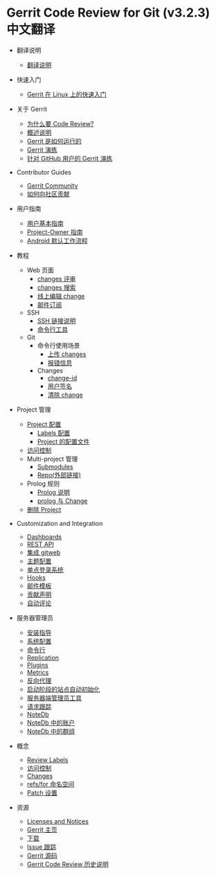 # Gerrit Code Review for Git (v3.2.3) 中文翻译

* 翻译说明
    * [翻译说明](README.md)
* 快速入门
    * [Gerrit 在 Linux 上的快速入门](linux-quickstart.md)
* 关于 Gerrit
    * [为什么要 Code Review?](intro-rockstar.md)
    * [概述说明](intro-quick.md)
    * [Gerrit 是如何运行的](intro-how-gerrit-works.md)
    * [Gerrit 演练](intro-gerrit-walkthrough.md)
    * [针对 GitHub 用户的 Gerrit 演练](intro-gerrit-walkthrough-github.md)

* Contributor Guides
    * [Gerrit Community](dev-community.md)
    * [如何向社区贡献](dev-community.md)
* 用户指南
    * [用户基本指南](intro-user.md)
    * [Project-Owner 指南](intro-project-owner.md)
    * [Android 默认工作流程](Default-Android-Workflow.md)
* 教程
    * Web 页面
        * [changes 评审](user-review-ui.md)
        * [changes 搜索](user-search.md)
        * [线上编辑 change](user-inline-edit.md)
        * [邮件订阅](user-notify.md)
    * SSH
        * [SSH 链接说明](user-upload.md)
        * [命令行工具](cmd-index.md)
    * Git
        * 命令行使用场景
            * [上传 changes](user-upload.md)
            * [报错信息](error-messages.md)
        * Changes
            * [change-id](user-changeid.md)
            * [用户签名](user-signedoffby.md)
            * [清除 change](user-change-cleanup.md)
* Project 管理
    * [Project 配置](project-configuration.md)
        * [Labels 配置](config-labels.md)
        * [Project 的配置文件](config-project-config.md)
    * [访问控制](access-control.md)
    * Multi-project 管理
        * [Submodules](user-submodules.md)
        * [Repo(外部链接)](https://source.android.com/source/using-repo.html)
    * Prolog 规则
        * [Prolog 说明](prolog-cookbook.md)
        * [prolog 与 Change](prolog-change-facts.md)
    * [删除 Project](intro-project-owner.md)
* Customization and Integration
    * [Dashboards](user-dashboards.md)
    * [REST API](rest-api.md)
    * [集成 gitweb](config-gitweb.md)
    * [主题配置](config-themes.md)
    * [单点登录系统](config-sso.md)
    * [Hooks](config-hooks.md)
    * [邮件模板](config-mail.md)
    * [贡献声明](config-cla.md)
    * [自动评论](config-robot-comments.md)
* 服务器管理员
    * [安装指导](install.md)
    * [系统配置](config-gerrit.md)
    * [命令行](cmd-index.md)
    * [Replication](aaaaaa.md)
    * [Plugins](config-plugins.md)
    * [Metrics](metrics.md)
    * [反向代理](config-reverseproxy.md)
    * [启动阶段的站点自动初始化](config-auto-site-initialization.md)
    * [服务器端管理员工具](pgm-index.md)
    * [请求跟踪](user-request-tracing.md)
    * [NoteDb](note-db.md)
    * [NoteDb 中的账户](config-accounts.md)
    * [NoteDb 中的群组](config-groups.md)
* 概念
    * [Review Labels](config-labels.md)
    * [访问控制](access-control.md)
    * [Changes](concept-changes.md)
    * [refs/for 命名空间](concept-refs-for-namespace.md)
    * [Patch 设置](concept-patch-sets.md)
* 资源
    * [Licenses and Notices](licenses.md)
    * [Gerrit 主页](https://www.gerritcodereview.com)
    * [下载](https://gerrit-releases.storage.googleapis.com/index.html)
    * [Issue 跟踪](https://bugs.chromium.org/p/gerrit/issues/list)
    * [Gerrit 源码](https://gerrit.googlesource.com/gerrit)
    * [Gerrit Code Review 历史说明](https://www.gerritcodereview.com/about.html)
